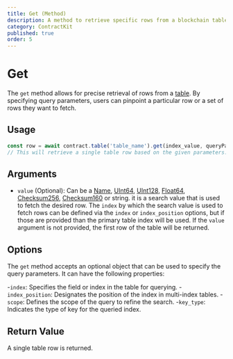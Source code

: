 ```yaml
---
title: Get (Method)
description: A method to retrieve specific rows from a blockchain table based on certain query parameters.
category: ContractKit
published: true
order: 5
---
```


# Get

The `get` method allows for precise retrieval of rows from a [table](/docs/contract-kit/table). By specifying query parameters, users can pinpoint a particular row or a set of rows they want to fetch.

## Usage

```typescript
const row = await contract.table('table_name').get(index_value, queryParams);  
// This will retrieve a single table row based on the given parameters.
```

## Arguments

- `value` (Optional): Can be a [Name](/docs/antelope/name), [UInt64](/docs/antelope/uint64), [UInt128](/docs/antelope/uint128), [Float64](/docs/antelope/float64), [Checksum256](/docs/antelope/checksum256), [Checksum160](/docs/antelope/checksum160) or string. it is a search value that is used to fetch the desired row. The `index` by which the search value is used to fetch rows can be defined via the `index` or `index_position` options, but if those are provided than the primary table index will be used. If the `value` argument is not provided, the first row of the table will be returned.
  
## Options

The `get` method accepts an optional object that can be used to specify the query parameters. It can have the following properties:

-`index`: Specifies the field or index in the table for querying.
-`index_position`: Designates the position of the index in multi-index tables.
-`scope`: Defines the scope of the query to refine the search.
-`key_type`: Indicates the type of key for the queried index.

## Return Value

A single table row is returned.